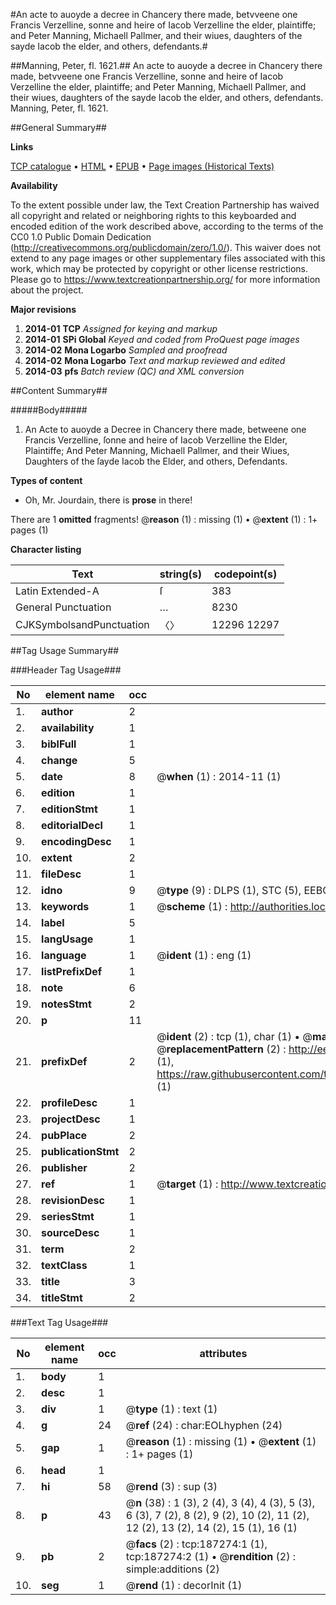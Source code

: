 #An acte to auoyde a decree in Chancery there made, betvveene one Francis Verzelline, sonne and heire of Iacob Verzelline the elder, plaintiffe; and Peter Manning, Michaell Pallmer, and their wiues, daughters of the sayde Iacob the elder, and others, defendants.#

##Manning, Peter, fl. 1621.##
An acte to auoyde a decree in Chancery there made, betvveene one Francis Verzelline, sonne and heire of Iacob Verzelline the elder, plaintiffe; and Peter Manning, Michaell Pallmer, and their wiues, daughters of the sayde Iacob the elder, and others, defendants.
Manning, Peter, fl. 1621.

##General Summary##

**Links**

[TCP catalogue](http://www.ota.ox.ac.uk/tcp/)  • 
[HTML](http://tei.it.ox.ac.uk/tcp/Texts-HTML/free/B14/B14697.html)  • 
[EPUB](http://tei.it.ox.ac.uk/tcp/Texts-EPUB/free/B14/B14697.epub) • 
[Page images (Historical Texts)](https://historicaltexts.jisc.ac.uk/eebo-99892815e)

**Availability**

To the extent possible under law, the Text Creation Partnership has waived all copyright and related or neighboring rights to this keyboarded and encoded edition of the work described above, according to the terms of the CC0 1.0 Public Domain Dedication (http://creativecommons.org/publicdomain/zero/1.0/). This waiver does not extend to any page images or other supplementary files associated with this work, which may be protected by copyright or other license restrictions. Please go to https://www.textcreationpartnership.org/ for more information about the project.

**Major revisions**

1. __2014-01__ __TCP__ *Assigned for keying and markup*
1. __2014-01__ __SPi Global__ *Keyed and coded from ProQuest page images*
1. __2014-02__ __Mona Logarbo__ *Sampled and proofread*
1. __2014-02__ __Mona Logarbo__ *Text and markup reviewed and edited*
1. __2014-03__ __pfs__ *Batch review (QC) and XML conversion*

##Content Summary##

#####Body#####

1. An Acte to auoyde a Decree in Chancery there made, betweene one Francis Verzelline, ſonne and heire of Iacob Verzelline the Elder, Plaintiffe; And Peter Manning, Michaell Pallmer, and their Wiues, Daughters of the ſayde Iacob the Elder, and others, Defendants.

**Types of content**

  * Oh, Mr. Jourdain, there is **prose** in there!

There are 1 **omitted** fragments! 
 @__reason__ (1) : missing (1)  •  @__extent__ (1) : 1+ pages (1)

**Character listing**


|Text|string(s)|codepoint(s)|
|---|---|---|
|Latin Extended-A|ſ|383|
|General Punctuation|…|8230|
|CJKSymbolsandPunctuation|〈〉|12296 12297|

##Tag Usage Summary##

###Header Tag Usage###

|No|element name|occ|attributes|
|---|---|---|---|
|1.|__author__|2||
|2.|__availability__|1||
|3.|__biblFull__|1||
|4.|__change__|5||
|5.|__date__|8| @__when__ (1) : 2014-11 (1)|
|6.|__edition__|1||
|7.|__editionStmt__|1||
|8.|__editorialDecl__|1||
|9.|__encodingDesc__|1||
|10.|__extent__|2||
|11.|__fileDesc__|1||
|12.|__idno__|9| @__type__ (9) : DLPS (1), STC (5), EEBO-CITATION (1), PROQUEST (1), VID (1)|
|13.|__keywords__|1| @__scheme__ (1) : http://authorities.loc.gov/ (1)|
|14.|__label__|5||
|15.|__langUsage__|1||
|16.|__language__|1| @__ident__ (1) : eng (1)|
|17.|__listPrefixDef__|1||
|18.|__note__|6||
|19.|__notesStmt__|2||
|20.|__p__|11||
|21.|__prefixDef__|2| @__ident__ (2) : tcp (1), char (1)  •  @__matchPattern__ (2) : ([0-9\-]+):([0-9IVX]+) (1), (.+) (1)  •  @__replacementPattern__ (2) : http://eebo.chadwyck.com/downloadtiff?vid=$1&page=$2 (1), https://raw.githubusercontent.com/textcreationpartnership/Texts/master/tcpchars.xml#$1 (1)|
|22.|__profileDesc__|1||
|23.|__projectDesc__|1||
|24.|__pubPlace__|2||
|25.|__publicationStmt__|2||
|26.|__publisher__|2||
|27.|__ref__|1| @__target__ (1) : http://www.textcreationpartnership.org/docs/. (1)|
|28.|__revisionDesc__|1||
|29.|__seriesStmt__|1||
|30.|__sourceDesc__|1||
|31.|__term__|2||
|32.|__textClass__|1||
|33.|__title__|3||
|34.|__titleStmt__|2||


###Text Tag Usage###

|No|element name|occ|attributes|
|---|---|---|---|
|1.|__body__|1||
|2.|__desc__|1||
|3.|__div__|1| @__type__ (1) : text (1)|
|4.|__g__|24| @__ref__ (24) : char:EOLhyphen (24)|
|5.|__gap__|1| @__reason__ (1) : missing (1)  •  @__extent__ (1) : 1+ pages (1)|
|6.|__head__|1||
|7.|__hi__|58| @__rend__ (3) : sup (3)|
|8.|__p__|43| @__n__ (38) : 1 (3), 2 (4), 3 (4), 4 (3), 5 (3), 6 (3), 7 (2), 8 (2), 9 (2), 10 (2), 11 (2), 12 (2), 13 (2), 14 (2), 15 (1), 16 (1)|
|9.|__pb__|2| @__facs__ (2) : tcp:187274:1 (1), tcp:187274:2 (1)  •  @__rendition__ (2) : simple:additions (2)|
|10.|__seg__|1| @__rend__ (1) : decorInit (1)|
